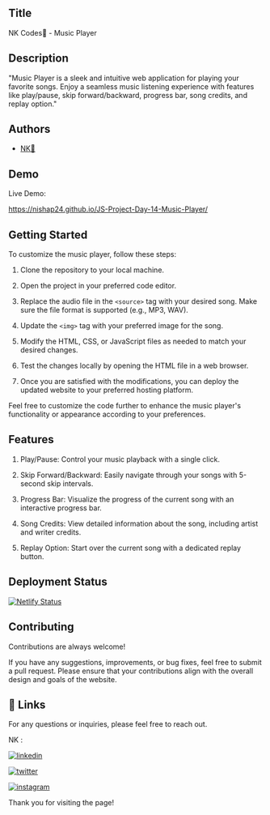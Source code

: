 
## Title

NK Codes💛 - Music Player

## Description 

"Music Player is a sleek and intuitive web application for playing your favorite songs. Enjoy a seamless music listening experience with features like play/pause, skip forward/backward, progress bar, song credits, and replay option."
## Authors

- [NK💛](https://www.github.com/nishap24) 


## Demo

Live Demo:

  https://nishap24.github.io/JS-Project-Day-14-Music-Player/  
    
## Getting Started

To customize the music player, follow these steps:

1. Clone the repository to your local machine.

2. Open the project in your preferred code editor.

3. Replace the audio file in the `<source>` tag with your desired song. Make sure the file format is supported (e.g., MP3, WAV).

4. Update the `<img>` tag with your preferred image for the song.

5. Modify the HTML, CSS, or JavaScript files as needed to match your desired changes.

6. Test the changes locally by opening the HTML file in a web browser.

7. Once you are satisfied with the modifications, you can deploy the updated website to your preferred hosting platform.

Feel free to customize the code further to enhance the music player's functionality or appearance according to your preferences.
## Features

1. Play/Pause: Control your music playback with a single click.

2. Skip Forward/Backward: Easily navigate through your songs with 5-second skip intervals.

3. Progress Bar: Visualize the progress of the current song with an interactive progress bar.

4. Song Credits: View detailed information about the song, including artist and writer credits.

5. Replay Option: Start over the current song with a dedicated replay button.

## Deployment Status

[![Netlify Status](https://api.netlify.com/api/v1/badges/3294d3ba-c27a-4cc1-b70c-0acb764e9b22/deploy-status)](https://app.netlify.com/sites/kanasu-musicplayer/deploys)

## Contributing

Contributions are always welcome!

If you have any suggestions, improvements, or bug fixes, feel free to submit a pull request. Please ensure that your contributions align with the overall design and goals of the website. 


## 🔗 Links

For any questions or inquiries, please feel free to reach out. 

NK :

[![linkedin](https://img.shields.io/badge/linkedin-0A66C2?style=for-the-badge&logo=linkedin&logoColor=white)](https://www.linkedin.com/in/-nisha-p/)


[![twitter](https://img.shields.io/badge/twitter-1DA1F2?style=for-the-badge&logo=twitter&logoColor=white)](https://twitter.com/nishap24)

[![instagram](https://img.shields.io/badge/instagram-E4405F?style=for-the-badge&logo=instagram&logoColor=white)](https://instagram.com/_nisha_2407_)


Thank you for visiting the page!
